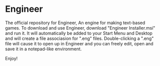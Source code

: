 # Engineer
The official repository for Engineer, An engine for making text-based games.
To download and use Engineer, download "Engineer Installer.msi" and run it.
It will automatically be added to your Start Menu and Desktop and will create a file associasion for ".eng" files.
Double-clicking a ".eng" file will cause it to open up in Engineer and you can freely edit, open and save it in a notepad-like environment.


Enjoy!
